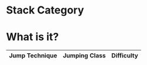 # Stack Category

# What is it?

Jump Technique | Jumping Class | Difficulty
------------ | ------------ | ------------
